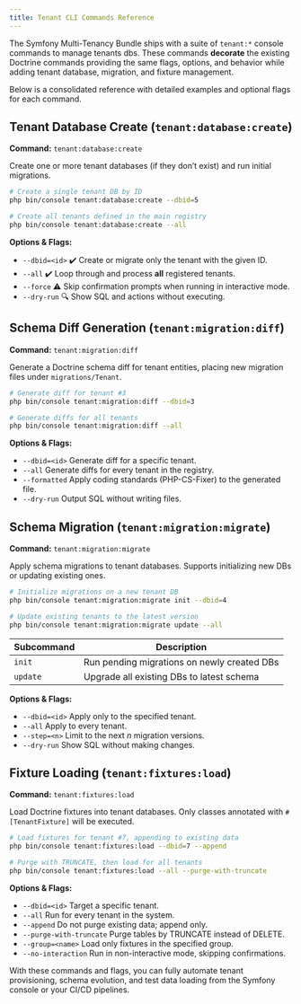 ```yaml
---
title: Tenant CLI Commands Reference
---
```


The Symfony Multi-Tenancy Bundle ships with a suite of `tenant:*` console commands to manage tenants dbs.
These commands **decorate** the existing Doctrine commands providing the same flags, options, and behavior while adding tenant database, migration, and fixture management.

Below is a consolidated reference with detailed examples and optional flags for each command.



## Tenant Database Create (`tenant:database:create`)

**Command:** `tenant:database:create`

Create one or more tenant databases (if they don’t exist) and run initial migrations.

```bash
# Create a single tenant DB by ID
php bin/console tenant:database:create --dbid=5

# Create all tenants defined in the main registry
php bin/console tenant:database:create --all
```

**Options & Flags:**

* `--dbid=<id>`   	✔️ Create or migrate only the tenant with the given ID.
* `--all`        	✔️ Loop through and process **all** registered tenants.
* `--force`      	⚠️ Skip confirmation prompts when running in interactive mode.
* `--dry-run`    	🔍 Show SQL and actions without executing.

## Schema Diff Generation (`tenant:migration:diff`)

**Command:** `tenant:migration:diff`

Generate a Doctrine schema diff for tenant entities, placing new migration files under `migrations/Tenant`.

```bash
# Generate diff for tenant #3
php bin/console tenant:migration:diff --dbid=3

# Generate diffs for all tenants
php bin/console tenant:migration:diff --all
```

**Options & Flags:**

* `--dbid=<id>`   	Generate diff for a specific tenant.
* `--all`         	Generate diffs for every tenant in the registry.
* `--formatted`   	Apply coding standards (PHP-CS-Fixer) to the generated file.
* `--dry-run`     	Output SQL without writing files.

## Schema Migration (`tenant:migration:migrate`)

**Command:** `tenant:migration:migrate`

Apply schema migrations to tenant databases. Supports initializing new DBs or updating existing ones.

```bash
# Initialize migrations on a new tenant DB
php bin/console tenant:migration:migrate init --dbid=4

# Update existing tenants to the latest version
php bin/console tenant:migration:migrate update --all
```

| Subcommand | Description                                 |
| ---------- | ------------------------------------------- |
| `init`     | Run pending migrations on newly created DBs |
| `update`   | Upgrade all existing DBs to latest schema   |

**Options & Flags:**

* `--dbid=<id>`   	Apply only to the specified tenant.
* `--all`         	Apply to every tenant.
* `--step=<n>`    	Limit to the next *n* migration versions.
* `--dry-run`     	Show SQL without making changes.

## Fixture Loading (`tenant:fixtures:load`)

**Command:** `tenant:fixtures:load`

Load Doctrine fixtures into tenant databases. Only classes annotated with `#[TenantFixture]` will be executed.

```bash
# Load fixtures for tenant #7, appending to existing data
php bin/console tenant:fixtures:load --dbid=7 --append

# Purge with TRUNCATE, then load for all tenants
php bin/console tenant:fixtures:load --all --purge-with-truncate
```

**Options & Flags:**

* `--dbid=<id>`             	Target a specific tenant.
* `--all`                   	Run for every tenant in the system.
* `--append`                	Do not purge existing data; append only.
* `--purge-with-truncate`   	Purge tables by TRUNCATE instead of DELETE.
* `--group=<name>`          	Load only fixtures in the specified group.
* `--no-interaction`        	Run in non-interactive mode, skipping confirmations.


With these commands and flags, you can fully automate tenant provisioning, schema evolution, and test data loading from the Symfony console or your CI/CD pipelines.
